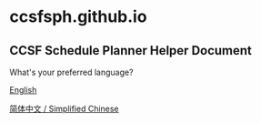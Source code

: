 # ccsfsph.github.io

## CCSF Schedule Planner Helper Document

What's your preferred language?

[English](./locale/en-us)

[简体中文 / Simplified Chinese](./locale/zh-cn)

